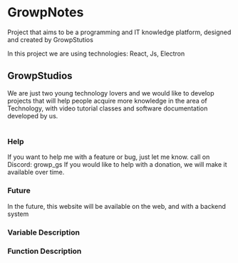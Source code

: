 # GrowpNotes
Project that aims to be a programming and IT knowledge platform, 
designed and created by GrowpStutios

In this project we are using technologies: React, Js, Electron

## GrowpStudios
We are just two young technology lovers and we would like to 
develop projects that will help people acquire more knowledge 
in the area of ​​Technology, with video tutorial classes and software documentation
developed by us.

#

### Help
If you want to help me with a feature or bug, just let me know. 
call on Discord: growp_gs
If you would like to help with a donation, we will make it available over time.

### Future
In the future, this website will be available on the web, and with a 
backend system 

### Variable Description


### Function Description
